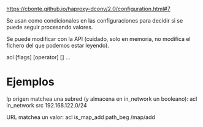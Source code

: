 https://cbonte.github.io/haproxy-dconv/2.0/configuration.html#7

Se usan como condicionales en las configuraciones para decidir si se puede seguir procesando valores.

Se puede modificar con la API (cuidado, solo en memoria, no modifica el fichero del que podemos estar leyendo).

acl <aclname> <criterion> [flags] [operator] [<value>] ...


# Ejemplos

Ip origen matchea una subred (y almacena en in_network un booleano):
acl in_network src 192.168.122.0/24

URL matchea un valor:
acl is_map_add path_beg /map/add
